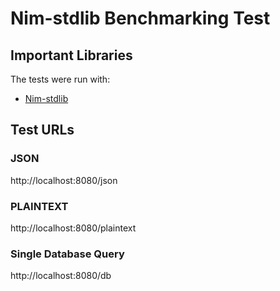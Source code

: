 # Nim-stdlib Benchmarking Test

## Important Libraries

The tests were run with:

* [Nim-stdlib](https://nim-lang.org/docs/asynchttpserver.html)

## Test URLs
### JSON

http://localhost:8080/json

### PLAINTEXT

http://localhost:8080/plaintext

### Single Database Query

http://localhost:8080/db
